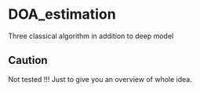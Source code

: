 # DOA_estimation
Three classical algorithm in addition to deep model

## Caution
Not tested !!!
Just to give you an overview of whole idea.
